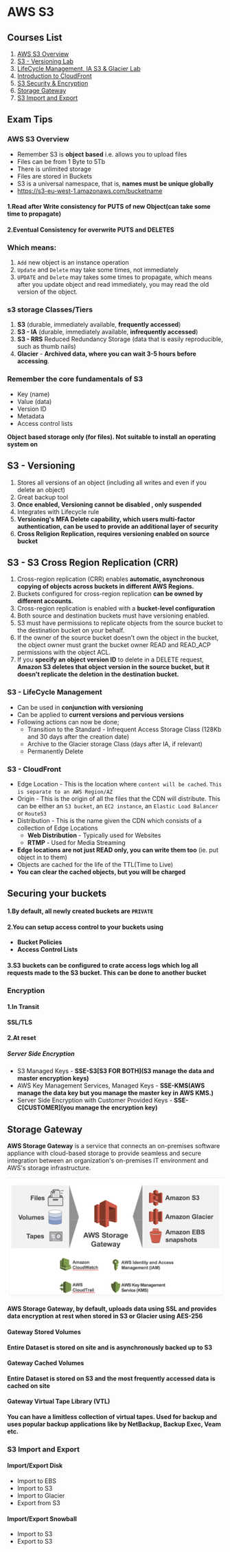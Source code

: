# AWS S3

## Courses List

1. [AWS S3 Overview](1S3_Overview.md)
2. [S3 - Versioning Lab](2S3_Versioning.md)
3. [LifeCycle Management, IA S3 & Glacier Lab](3S3_LifeCycle.md)
4. [Introduction to CloudFront](4CDN_Cloudfront.md)
5. [S3 Security & Encryption](5Security_Encryption.md)
6. [Storage Gateway](6Storage_Gateway.md)
7. [S3 Import and Export](7Import_Export.md)

## Exam Tips

### AWS S3 Overview

* Remember S3 is **object based** i.e. allows you to upload files
* Files can be from 1 Byte to 5Tb
* There is unlimited storage
* Files are stored in Buckets
* S3 is a universal namespace, that is, **names must be unique globally**
* https://s3-eu-west-1.amazonaws.com/bucketname


#### 1.Read after Write consistency for PUTS of new Object(can take some time to propagate)
#### 2.Eventual Consistency for overwrite PUTS and DELETES

### Which means:

1. `Add` new object is an instance operation
2. `Update` and `Delete` may take some times, not immediately
3. `UPDATE` and `Delete` may takes some times to propagate, which means after you update object and read immediately, you may read the old version of the object. 

### s3 storage Classes/Tiers

1. **S3** (durable, immediately available, **frequently accessed**)
2. **S3 - IA** (durable, immediately available, **infrequently accessed**)
3. **S3 - RRS** Reduced Redundancy Storage (data that is easily reproducible, such as thumb nails)
4. **Glacier** - **Archived data, where you can wait 3-5 hours before accessing**.

### Remember the core fundamentals of S3

* Key (name)
* Value (data)
* Version ID
* Metadata
* Access control lists

**Object based storage only (for files).
Not suitable to install an operating system on**

## S3 - Versioning

1. Stores all versions of an object (including all writes and even if you delete an object)
2. Great backup tool
3. **Once enabled, Versioning cannot be disabled , only suspended**
4. Integrates with Lifecycle rule
5. **Versioning's MFA Delete capability, which users multi-factor authentication, can be used to provide an additional layer of security**
6. **Cross Religion Replication, requires versioning enabled on source bucket**

## S3 - S3 Cross Region Replication (CRR)

1. Cross-region replication (CRR) enables **automatic, asynchronous copying of objects across buckets in different AWS Regions.**
2. Buckets configured for cross-region replication **can be owned by different accounts.**
3. Cross-region replication is enabled with a **bucket-level configuration**
4. Both source and destination buckets must have versioning enabled.
5. S3 must have permissions to replicate objects from the source bucket to the destination bucket on your behalf.
6. If the owner of the source bucket doesn't own the object in the bucket, the object owner must grant the bucket owner READ and READ_ACP permissions with the object ACL.
7. If you **specify an object version ID** to delete in a DELETE request, **Amazon S3 deletes that object version in the source bucket, but it doesn't replicate the deletion in the destination bucket.**


### S3 - LifeCycle Management

* Can be used in **conjunction with versioning**
* Can be applied to **current versions and pervious versions**
* Following actions can now be done;
  * Transition to the Standard - Infrequent Access Storage Class (128Kb and 30 days after the creation date)
  * Archive to the Glacier storage Class (days after IA, if relevant)
  * Permanently Delete


### S3 - CloudFront

* Edge Location - This is the location where `content will be cached`. `This is separate to an AWS Region/AZ`
* Origin - This is the origin of all the files that the CDN will distribute. This can be either an `S3 bucket`, an `EC2 instance`, an `Elastic Load Balancer` or `Route53`
* Distribution - This is the name given the CDN which consists of a collection of Edge Locations
  * **Web Distribution** - Typically used for Websites
  * **RTMP** - Used for Media Streaming
* **Edge locations are not just READ only, you can write them too** (ie. put object in to them)
* Objects are cached for the life of the TTL(Time to Live)
* **You can clear the cached objects, but you will be charged**


## Securing your buckets

#### 1.By default, all newly created buckets are `PRIVATE`
#### 2.You can setup access control to your buckets using

* **Bucket Policies**
* **Access Control Lists**

#### 3.S3 buckets can be configured to crate access logs which log all requests made to the S3 bucket. This can be done to another bucket


### Encryption

#### 1.In Transit

**SSL/TLS**


#### 2.At reset

##### Server Side Encryption

* S3 Managed Keys - **SSE-S3[S3 FOR BOTH](S3 manage the data and master encryption keys)**
* AWS Key Management Services, Managed Keys - **SSE-KMS(AWS manage the data key but you manage the master key in AWS KMS.)**
* Server Side Encryption with Customer Provided Keys - **SSE-C[CUSTOMER](you manage the encryption key)**

## Storage Gateway

**AWS Storage Gateway** is a service that connects an on-premises software appliance with cloud-based storage to provide seamless and secure integration between an organization's on-premises IT environment and AWS's storage infrastructure.


![Alt Image Text](images/6_1.jpg "body image")

**AWS Storage Gateway, by default, uploads data using SSL and provides data encryption at rest when stored in S3 or Glacier using AES-256**

#### Gateway Stored Volumes

**Entire Dataset is stored on site and is asynchronously backed up to S3**

#### Gateway Cached Volumes

**Entire Dataset is stored on S3 and the most frequently accessed data is cached on site**

#### Gateway Virtual Tape Library (VTL)

**You can have a limitless collection of virtual tapes. Used for backup and uses popular backup applications like by NetBackup, Backup Exec, Veam etc.**



### S3 Import and Export

#### Import/Export Disk

* Import to EBS
* Import to S3
* Import to Glacier
* Export from S3

#### Import/Export Snowball

* Import to S3
* Export to S3
